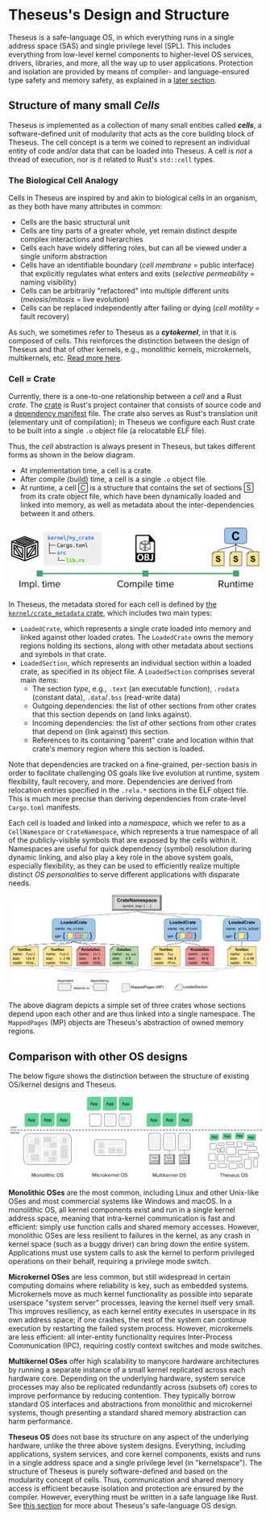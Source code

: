 # Theseus's Design and Structure

Theseus is a safe-language OS, in which everything runs in a single address space (SAS) and single privilege level (SPL). 
This includes everything from low-level kernel components to higher-level OS services, drivers, libraries, and more, all the way up to user applications.
Protection and isolation are provided by means of compiler- and language-ensured type safety and memory safety, as explained in a [later section](idea.md).

## Structure of many small *Cells*
Theseus is implemented as a collection of many small entities called ***cells***, a software-defined unit of modularity that acts as the core building block of Theseus.
The cell concept is a term we coined to represent an individual entity of code and/or data that can be loaded into Theseus.
A cell is *not* a thread of execution, nor is it related to Rust's `std::cell` types. 

### The Biological Cell Analogy
Cells in Theseus are inspired by and akin to biological cells in an organism, as they both have many attributes in common:
* Cells are the basic structural unit
* Cells are tiny parts of a greater whole, yet remain distinct despite complex interactions and hierarchies
* Cells each have widely differing roles, but can all be viewed under a single uniform abstraction
* Cells have an identifiable boundary (*cell membrane* = public interface) that explicitly regulates what enters and exits (*selective permeability* = naming visibility)
* Cells can be arbitrarily "refactored" into multiple different units (*meiosis*/*mitosis* = live evolution)
* Cells can be replaced independently after failing or dying (*cell motility* = fault recovery)

As such, we sometimes refer to Theseus as a ***cytokernel***, in that it is composed of cells. This reinforces the distinction between the design of Theseus and that of other kernels, e.g., monolithic kernels, microkernels, multikernels, etc. [Read more here](#comparison-with-other-os-designs). 

### Cell ≈ Crate 
Currently, there is a one-to-one relationship between a *cell* and a Rust *crate*. The [crate](https://doc.rust-lang.org/book/ch07-01-packages-and-crates.html) is Rust's project container that consists of source code and a [dependency manifest](https://doc.rust-lang.org/cargo/reference/manifest.html) file. The crate also serves as Rust's translation unit (elementary unit of compilation); in Theseus we configure each Rust crate to be built into a single `.o` object file (a relocatable ELF file). 

Thus, the *cell* abstraction is always present in Theseus, but takes different forms as shown in the below diagram. 
* At implementation time, a cell is a crate.
* After compile (build) time, a cell is a single `.o` object file.
* At runtime, a cell 🄲 is a structure that contains the set of sections 🅂 from its crate object file, which have been dynamically loaded and linked into memory, as well as metadata about the inter-dependencies between it and others.

![Theseus's cell abstraction is present across implementation, build, and runtime](../images/cell_consistency.svg)

In Theseus, the metadata stored for each cell is defined by [the `kernel/crate_metadata` crate](https://theseus-os.github.io/Theseus/doc/crate_metadata/index.html), which includes two main types:
* `LoadedCrate`, which represents a single crate loaded into memory and linked against other loaded crates. The `LoadedCrate` owns the memory regions holding its sections, along with other metadata about sections and symbols in that crate.
* `LoadedSection`, which represents an individual section within a loaded crate, as specified in its object file. A `LoadedSection` comprises several main items:
    * The section *type*, e.g., `.text` (an executable function), `.rodata` (constant data), `.data`/`.bss` (read-write data)
    * Outgoing dependencies: the list of other sections from other crates that this section depends on (and links against).
    * Incoming dependencies: the list of other sections from other crates that depend on (link against) this section. 
    * References to its containing "parent" crate and location within that crate's memory region where this section is loaded.

Note that dependencies are tracked on a fine-grained, per-section basis in order to facilitate challenging OS goals like live evolution at runtime, system flexibility, fault recovery, and more. 
Dependencies are derived from relocation entries specified in the `.rela.*` sections in the ELF object file. This is much more precise than deriving dependencies from crate-level `Cargo.toml` manifests.

Each cell is loaded and linked into a *namespace*, which we refer to as a `CellNamespace` or `CrateNamespace`, which represents a true namespace of all of the publicly-visible symbols that are exposed by the cells within it. Namespaces are useful for quick dependency (symbol) resolution during dynamic linking, and also play a key role in the above system goals, especially flexibility, as they can be used to efficiently realize multiple distinct *OS personalities* to serve different applications with disparate needs.


![A simple CrateNamespace showing three crates with sections that depend on each other](../images/metadata_tree.svg)

The above diagram depicts a simple set of three crates whose sections depend upon each other and are thus linked into a single namespace. The `MappedPages` (MP) objects are Theseus's abstraction of owned memory regions.  <!-- TODO: link to memory.md -->


## Comparison with other OS designs
The below figure shows the distinction between the structure of existing OS/kernel designs and Theseus. 

![Existing OS designs vs. Theseus](../images/kernel_structure.svg)


**Monolithic OSes** are the most common, including Linux and other Unix-like OSes and most commercial systems like Windows and macOS. 
In a monolithic OS, all kernel components exist and run in a single kernel address space, meaning that intra-kernel communication is fast and efficient: simply use function calls and shared memory accesses. 
However, monolithic OSes are less resilient to failures in the kernel, as any crash in kernel space (such as a buggy driver) can bring down the entire system. 
Applications must use system calls to ask the kernel to perform privileged operations on their behalf, requiring a privilege mode switch. 


**Microkernel OSes** are less common, but still widespread in certain computing domains where reliability is key, such as embedded systems. 
Microkernels move as much kernel functionality as possible into separate userspace "system server" processes, leaving the kernel itself very small. 
This improves resiliency, as each kernel entity executes in userspace in its own address space; if one crashes, the rest of the system can continue execution by restarting the failed system process. 
However, microkernels are less efficient: all inter-entity functionality requires Inter-Process Communication (IPC), requiring costly context switches and mode switches. 


**Multikernel OSes** offer high scalability to manycore hardware architectures by running a separate instance of a small kernel replicated across each hardware core. Depending on the underlying hardware, system service processes may also be replicated redundantly across (subsets of) cores to improve performance by reducing contention. They typically borrow standard OS interfaces and abstractions from monolithic and microkernel systems, though presenting a standard shared memory abstraction can harm performance.


**Theseus OS** does not base its structure on any aspect of the underlying hardware, unlike the three above system designs. Everything, including applications, system services, and core kernel components, exists and runs in a single address space and a single privilege level (in "kernelspace"). 
The structure of Theseus is purely software-defined and based on the modularity concept of cells.
Thus, communication and shared memory access is efficient because isolation and protection are ensured by the compiler.
However, everything must be written in a safe language like Rust.
See [this section](idea.md) for more about Theseus's safe-language OS design.
